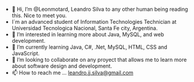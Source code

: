 - 👋 Hi, I’m @Leonmotard, Leandro Silva to any other human being reading this. Nice to meet you.
- I´m an advanced student of Information Technologies Technician at Universidad Tecnologica Nacional, Santa Fe city, Argentina.
- 👀 I’m interested in learning more about Java, MySQL, and web development.
- 🌱 I’m currently learning Java, C#, .Net, MySQL, HTML, CSS and JavaScript.
- 💞️ I’m looking to collaborate on any proyect that allows me to learn more about software design and development.
- 📫 How to reach me ... leandro.jj.silva@gmail.com

<!---
Leonmotard/Leonmotard is a ✨ special ✨ repository because its `README.md` (this file) appears on your GitHub profile.
You can click the Preview link to take a look at your changes.
--->
